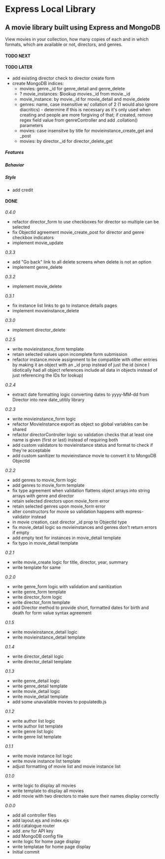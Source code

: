 # Express Local Library

## A movie library built using Express and MongoDB

View movies in your collection, how many copies of each and in which formats, which are available or not, directors, and genres.

#### TODO NEXT

#### TODO LATER

- add existing director check to director create form
- create MongoDB indices:
  - movies: genre.\_id for genre_detail and genre_delete
  - ? movie_instances: $lookup movies.\_id from movie.\_id
  - movie_instance: by movie.\_id for movie_detail and movie_delete
  - genres: name, case insensitive w/ collation of 2 (1 would also ignore diacritics) - determine if this is necessary as it's only used when creating and people are more forgiving of that; if created, remove regex field value from genreController and add .collation() parameters
  - movies: case insensitve by title for movieinstance_create_get and \_post
  - movies: by director.\_id for director_delete_get

##### Features

##### Behavior

##### Style

- add credit

#### DONE

_0.4.0_

- refactor director_form to use checkboxes for director so multiple can be selected
- fix ObjectId agreement movie_create_post for director and genre checkbox indicators
- implement movie_update

_0.3.3_

- add "Go back" link to all delete screens when delete is not an option
- implememt genre_delete

_0.3.2_

- implement movie_delete

_0.3.1_

- fix instance list links to go to instance details pages
- implement movieinstance_delete

_0.3.0_

- implement director_delete

_0.2.5_

- write movieinstance_form template
- retain selected values upon incomplete form submission
- refactor instance.movie assignment to be compatible with other entries by making it an object with an \_id prop instead of just the id (since I idiotically had all object references include all data in objects instead of just referencing the IDs for lookup)

_0.2.4_

- extract date formatting logic converting dates to yyyy-MM-dd from Director into new date_utitily library

_0.2.3_

- write movieinstance_form logic
- refactor MovieInstance export as object so global variables can be shared
- refactor directorController logic so validation checks that at least one name is given (first or last) instead of requiring both
- add custom validators to movieinstance status and format to check if they're acceptable
- add custom sanitizer to movieinstance movie to convert it to MongoDB ObjectId

_0.2.2_

- add genres to movie_form logic
- add genres to movie_form template
- fix type agreement when validation flattens object arrays into string arrays with genre and director
- retain selected directors upon movie_form error
- retain selected genres upon movie_form error
- alter constructors for movie so validation happens with express-validator instead
- in movie creation, cast director \_id prop to ObjectId type
- fix movie_detail logic so movieinstances and genres don't return errors if empty
- add empty text for instances in movie_detail template
- fix typo in movie_detail template

_0.2.1_

- write movie_create logic for title, director, year, summary
- write template for same

_0.2.0_

- write genre_form logic with validation and sanitization
- write genre_form template
- write director_form logic
- write director_form template
- add Director method to provide short, formatted dates for birth and death for form value syntax agreement

_0.1.5_

- write movieinstance_detail logic
- write movieinstance_detail template

_0.1.4_

- write director_detail logic
- write director_detail template

_0.1.3_

- write genre_detail logic
- write genre_detail template
- write movie_detail logic
- write movie_detail template
- add some unavailable movies to populatedb.js

_0.1.2_

- write author list logic
- write author list template
- write genre list logic
- write genre list template

_0.1.1_

- write movie instance list logic
- write movie instance list template
- adjust formatting of movie list and movie instance list

_0.1.0_

- write logic to display all movies
- write template to display all movies
- add movie with two directors to make sure their names display correctly

_0.0.0_

- add all controller files
- add layout.ejs and index.ejs
- add catalogue router
- add .env for API key
- add MongoDB config file
- write logic for home page display
- write templatae for home page display
- Initial commit
